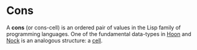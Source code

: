 # Cons

A **cons** (or cons-cell) is an ordered pair of values in the Lisp family of programming languages. One of the fundamental data-types in [Hoon](glossary/hoon) and [Nock](glossary/nock) is an analogous structure: a [cell](glossary/cell).
